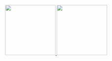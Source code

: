 <div>
  <a href="https://github.com/gustapinto">
    <img height="164em" src="https://github-readme-stats.vercel.app/api?username=gustapinto&show_icons=true&theme=gruvbox"></img>
    <img height="164em" src="https://github-readme-stats.vercel.app/api/top-langs/?username=gustapinto&langs_count=8&theme=gruvbox&layout=compact"></img>
  </a>
</div>

